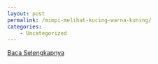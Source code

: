 ```yaml
---
layout: post
permalink: /mimpi-melihat-kucing-warna-kuning/
categories:
    - Uncategorized
---
```


[Baca Selengkapnya](/10)